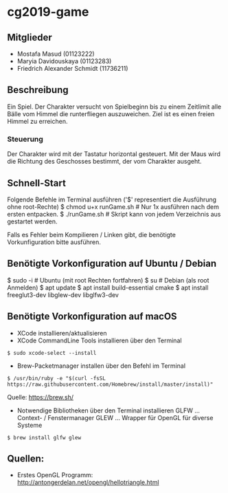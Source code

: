 # cg2019-game

## Mitglieder
* Mostafa Masud (01123222)
* Maryia Davidouskaya (01123283)
* Friedrich Alexander Schmidt (11736211)

## Beschreibung
Ein Spiel. Der Charakter versucht von Spielbeginn bis zu einem Zeitlimit alle Bälle vom Himmel die runterfliegen auszuweichen.
Ziel ist es einen freien Himmel zu erreichen.

### Steuerung
Der Charakter wird mit der Tastatur horizontal gesteuert. Mit der Maus wird die Richtung des Geschosses bestimmt, der vom Charakter ausgeht. 

## Schnell-Start
Folgende Befehle im Terminal ausführen ('$' representiert die Ausführung ohne root-Rechte)
$ chmod u+x runGame.sh # Nur 1x ausführen nach dem ersten entpacken.
$ ./runGame.sh # Skript kann von jedem Verzeichnis aus gestartet werden.

Falls es Fehler beim Kompilieren / Linken gibt, die benötigte Vorkunfiguration bitte ausführen.

## Benötigte Vorkonfiguration auf Ubuntu / Debian
$ sudo -i # Ubuntu (mit root Rechten fortfahren)
$ su # Debian (als root Anmelden)
$ apt update
$ apt install build-essential cmake
$ apt install freeglut3-dev libglew-dev libglfw3-dev

## Benötigte Vorkonfiguration auf macOS
* XCode installieren/aktualisieren
* XCode CommandLine Tools installieren über den Terminal
```
$ sudo xcode-select --install
```
* Brew-Packetmanager installen über den Befehl im Terminal
```
$ /usr/bin/ruby -e "$(curl -fsSL https://raw.githubusercontent.com/Homebrew/install/master/install)"
```
Quelle: https://brew.sh/
* Notwendige Bibliotheken über den Terminal installieren
GLFW ... Context- / Fenstermanager
GLEW ... Wrapper für OpenGL für diverse Systeme
```
$ brew install glfw glew
```

## Quellen:

* Erstes OpenGL Programm: http://antongerdelan.net/opengl/hellotriangle.html
